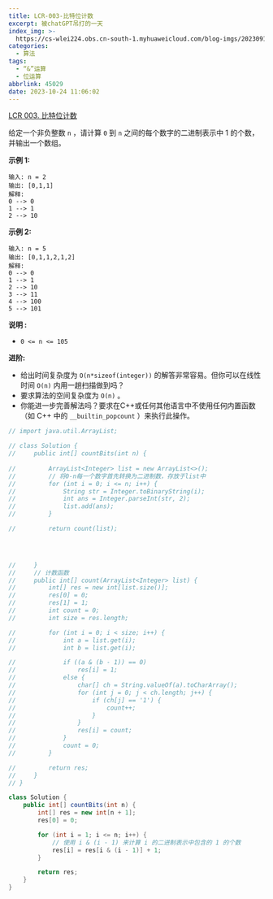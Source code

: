 ```yaml
---
title: LCR-003-比特位计数
excerpt: 被chatGPT吊打的一天
index_img: >-
  https://cs-wlei224.obs.cn-south-1.myhuaweicloud.com/blog-imgs/202309111618303.png
categories:
  - 算法
tags:
  - “&”运算
  - 位运算
abbrlink: 45029
date: 2023-10-24 11:06:02
---
```


[LCR 003. 比特位计数](https://leetcode.cn/problems/w3tCBm/)

给定一个非负整数 `n` ，请计算 `0` 到 `n` 之间的每个数字的二进制表示中 1 的个数，并输出一个数组。

 

**示例 1:**

```
输入: n = 2
输出: [0,1,1]
解释: 
0 --> 0
1 --> 1
2 --> 10
```

**示例 2:**

```
输入: n = 5
输出: [0,1,1,2,1,2]
解释:
0 --> 0
1 --> 1
2 --> 10
3 --> 11
4 --> 100
5 --> 101
```

 

**说明 :**

- `0 <= n <= 105`

 

**进阶:**

- 给出时间复杂度为 `O(n*sizeof(integer))` 的解答非常容易。但你可以在线性时间 `O(n)` 内用一趟扫描做到吗？
- 要求算法的空间复杂度为 `O(n)` 。
- 你能进一步完善解法吗？要求在C++或任何其他语言中不使用任何内置函数（如 C++ 中的 `__builtin_popcount` ）来执行此操作。



```Java
// import java.util.ArrayList;

// class Solution {
//     public int[] countBits(int n) {
        
//         ArrayList<Integer> list = new ArrayList<>();
//         // 将0-n每一个数字首先转换为二进制数，存放于list中
//         for (int i = 0; i <= n; i++) {
//             String str = Integer.toBinaryString(i);
//             int ans = Integer.parseInt(str, 2);
//             list.add(ans);
//         }

//         return count(list);
        



//     }
//     // 计数函数
//     public int[] count(ArrayList<Integer> list) {
//         int[] res = new int[list.size()];
//         res[0] = 0;
//         res[1] = 1;
//         int count = 0;
//         int size = res.length;

//         for (int i = 0; i < size; i++) {
//             int a = list.get(i);
//             int b = list.get(i);

//             if ((a & (b - 1)) == 0)
//                 res[i] = 1;
//             else {
//                 char[] ch = String.valueOf(a).toCharArray();
//                 for (int j = 0; j < ch.length; j++) {
//                     if (ch[j] == '1') {
//                         count++;
//                     }
//                 }
//                 res[i] = count;
//             }
//             count = 0;
//         }

//         return res;
//     }
// }

class Solution {
    public int[] countBits(int n) {
        int[] res = new int[n + 1];
        res[0] = 0;

        for (int i = 1; i <= n; i++) {
            // 使用 i & (i - 1) 来计算 i 的二进制表示中包含的 1 的个数
            res[i] = res[i & (i - 1)] + 1;
        }

        return res;
    }
}
```

